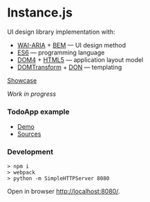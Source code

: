 <h1>Instance.js</h1>

UI design library implementation with:

- [WAI-ARIA](//www.w3.org/TR/wai-aria-1.1/) + [BEM](//bem.info/methodology/) — UI design method
- [ES6](http://www.ecma-international.org/ecma-262/6.0/) — programming language
- [DOM4](https://www.w3.org/TR/dom/) + [HTML5](http://www.w3.org/TR/html/) — application layout model
- [DOMTransform](//github.com/aristov/DOMTransform) + [DON](//github.com/aristov/DON) — templating

[Showcase](http://aristov.github.io/instance/)

<em>Work in progress</em>

<h3>TodoApp example</h3>

- [Demo](http://aristov.github.io/instance/examples/TodoApp/)
- [Sources](examples/TodoApp/)

<h3>Development</h3>

```
> npm i
> webpack
> python -m SimpleHTTPServer 8080
```

Open in browser [http://localhost:8080/](http://localhost:8080/).
